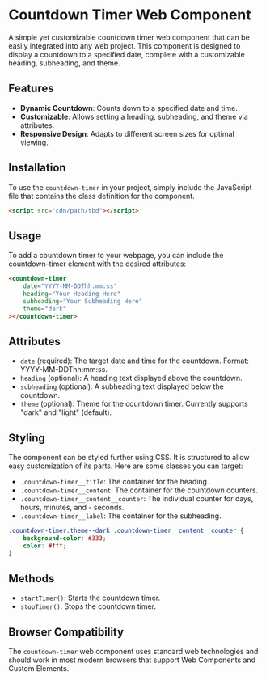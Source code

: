 # Countdown Timer Web Component

A simple yet customizable countdown timer web component that can be easily integrated into any web project. This component is designed to display a countdown to a specified date, complete with a customizable heading, subheading, and theme.

## Features

- **Dynamic Countdown**: Counts down to a specified date and time.
- **Customizable**: Allows setting a heading, subheading, and theme via attributes.
- **Responsive Design**: Adapts to different screen sizes for optimal viewing.

## Installation

To use the `countdown-timer` in your project, simply include the JavaScript file that contains the class definition for the component.

```html
<script src="cdn/path/tbd"></script>
```

## Usage

To add a countdown timer to your webpage, you can include the countdown-timer element with the desired attributes:

```html
<countdown-timer
    date="YYYY-MM-DDThh:mm:ss"
    heading="Your Heading Here"
    subheading="Your Subheading Here"
    theme="dark"
></countdown-timer>
```

## Attributes

 - `date` (required): The target date and time for the countdown. Format: YYYY-MM-DDThh:mm:ss.
 - `heading` (optional): A heading text displayed above the countdown.
 - `subheading` (optional): A subheading text displayed below the countdown.
 - `theme` (optional): Theme for the countdown timer. Currently supports "dark" and "light" (default).

## Styling

The component can be styled further using CSS. It is structured to allow easy customization of its parts. Here are some classes you can target:

 - `.countdown-timer__title`: The container for the heading.
 - `.countdown-timer__content`: The container for the countdown counters.
 - `.countdown-timer__content__counter`: The individual counter for days, hours, minutes, and  - seconds.
 - `.countdown-timer__label`: The container for the subheading.

```css
.countdown-timer.theme--dark .countdown-timer__content__counter {
    background-color: #333;
    color: #fff;
}
```

## Methods

 - `startTimer()`: Starts the countdown timer.
 - `stopTimer()`: Stops the countdown timer.

## Browser Compatibility

The `countdown-timer` web component uses standard web technologies and should work in most modern browsers that support Web Components and Custom Elements.